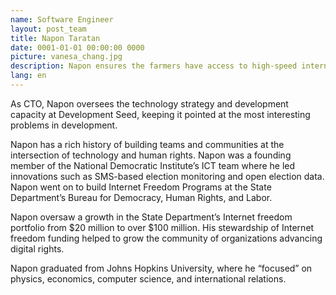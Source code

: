 ```yaml
---
name: Software Engineer
layout: post_team
title: Napon Taratan
date: 0001-01-01 00:00:00 0000
picture: vanesa_chang.jpg
description: Napon ensures the farmers have access to high-speed internet.
lang: en
---
```


As CTO, Napon oversees the technology strategy and development capacity at Development Seed, keeping it pointed at the most interesting problems in development.

Napon has a rich history of building teams and communities at the intersection of technology and human rights. Napon was a founding member of the National Democratic Institute’s ICT team where he led innovations such as SMS-based election monitoring and open election data. Napon went on to build Internet Freedom Programs at the State Department’s Bureau for Democracy, Human Rights, and Labor.

Napon oversaw a growth in the State Department’s Internet freedom portfolio from $20 million to over $100 million. His stewardship of Internet freedom funding helped to grow the community of organizations advancing digital rights.

Napon graduated from Johns Hopkins University, where he “focused” on physics, economics, computer science, and international relations.